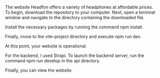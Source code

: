 
 
The website Headfon offers a variety of headphones at affordable prices. To begin, download the repository to your computer.
Next, open a terminal window and navigate to the directory containing the downloaded file.

Install the necessary packages by running the command
npm install.

Finally, move to the vite-project directory and execute 
npm run dev.

At this point, your website is operational.

For the backend, I used Strapi. To launch the backend server, run the command
npm run develop in the api directory.

Finally, you can view the website.
